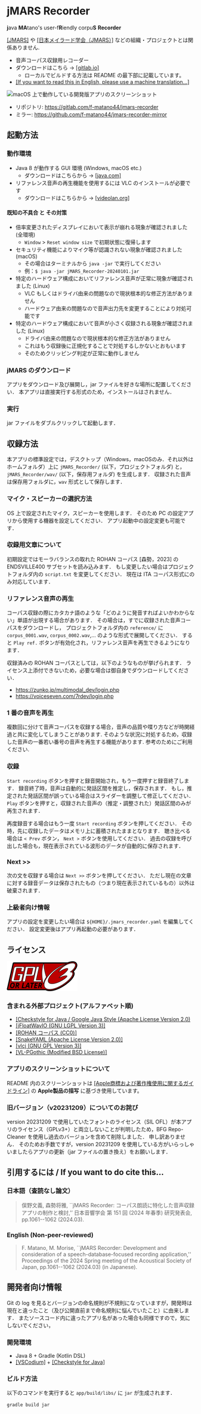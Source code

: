 # jMARS Recorder

**j**ava **MA**tano's user\-f**R**iendly corpu**S** **Recorder**

[\[JMARS\]](https://jmars.asu.edu/) や [\[日本メイラード学会（JMARS）\]](http://www.maillard.umin.jp/) などの組織・プロジェクトとは関係ありません.


* 音声コーパス収録用レコーダー
* ダウンロードはこちら → [\[gitlab.io\]](https://jmars-recorder-f-matano44-c1b89be0a6cc184def2f5c56a8ae3f5241af6.gitlab.io/jMARS_Recorder-latest.tgz)
    * ローカルでビルドする方法は README の最下部に記載しています。
* [\[If you want to read this in English, please use a machine translation...\]](https://translate.google.com/translate?sl=ja&tl=en&u=https://gitlab.com/f-matano44/jmars-recorder)

![macOS 上で動作している開発版アプリのスクリーンショット](doc/imgs/screenshot.png)

* リポジトリ: https://gitlab.com/f-matano44/jmars-recorder
* ミラー: https://github.com/f-matano44/jmars-recorder-mirror


## 起動方法

### 動作環境
* Java 8 が動作する GUI 環境 \(Windows, macOS etc.\)
    * ダウンロードはこちらから → [\[java.com\]](https://www.java.com/ja/)
* リファレンス音声の再生機能を使用するには VLC のインストールが必要です
    * ダウンロードはこちらから → [\[videolan.org\]](https://www.videolan.org/vlc/index.ja.html)


#### 既知の不具合 と その対策
* 倍率変更されたディスプレイにおいて表示が崩れる現象が確認されました \(全環境\)
    * `Window` \> `Reset window size` で初期状態に復帰します
* セキュリティ機能によりマイク等が認識されない現象が確認されました \(macOS\)
    * その場合はターミナルから `java -jar` で実行してください
    * 例：`$ java -jar jMARS_Recorder-20240101.jar`
* 特定のハードウェア構成においてリファレンス音声が正常に現象が確認されました \(Linux\)
    * VLC もしくはドライバ由来の問題なので現状根本的な修正方法がありません
    * ハードウェア由来の問題なので音声出力先を変更することにより対処可能です
* 特定のハードウェア構成において音声が小さく収録される現象が確認されました \(Linux\)
    * ドライバ由来の問題なので現状根本的な修正方法がありません
    * これはもう収録後に正規化することで対処するしかないとおもいます
    * そのためクリッピング判定が正常に動作しません


### jMARS のダウンロード
アプリをダウンロード及び展開し，jar ファイルを好きな場所に配置してください．
本アプリは直接実行する形式のため，インストールはされません．


### 実行
jar ファイルをダブルクリックして起動します．


## 収録方法
本アプリの標準設定では，デスクトップ（Windows，macOSのみ．それ以外はホームフォルダ）上に
`jMARS_Recorder/` \(以下，プロジェクトフォルダ\) と，
`jMARS_Recorder/wav/` \(以下，保存用フォルダ\) を生成します．
収録された音声は保存用フォルダに，`wav` 形式として保存します．


### マイク・スピーカーの選択方法
OS 上で設定されたマイク，スピーカーを使用します．
そのため PC の設定アプリから使用する機器を設定してください．
アプリ起動中の設定変更も可能です．


### 収録用文章について
初期設定ではモーラバランスの取れた ROHAN コーパス \[森勢，2023\] の ENDSVILLE400 サブセットを読み込みます．
もし変更したい場合はプロジェクトフォルダ内の `script.txt` を変更してください．
現在は ITA コーパス形式にのみ対応しています．


### リファレンス音声の再生
コーパス収録の際にカタカナ語のような「どのように発音すればよいかわからない」単語が出現する場合があります．
その場合は，すでに収録された音声コーパスをダウンロードし，
プロジェクトフォルダ内の `reference/` に `corpus_0001.wav`, `corpus_0002.wav`,... のような形式で展開してください．
すると `Play ref.` ボタンが有効化され，リファレンス音声を再生できるようになります．

収録済みの ROHAN コーパスとしては，以下のようなものが挙げられます．
ライセンス上添付できないため，必要な場合は御自身でダウンロードしてください．

* https://zunko.jp/multimodal_dev/login.php
* https://voiceseven.com/7rdev/login.php


### 1 番の音声を再生
複数回に分けて音声コーパスを収録する場合，音声の品質や喋り方などが時関経過と共に変化してしまうことがあります.
そのような状況に対処するため，収録した音声の一番若い番号の音声を再生する機能があります.
参考のためにご利用ください.


### 収録
`Start recording` ボタンを押すと録音開始され，もう一度押すと録音終了します．
録音終了時，音声は自動的に発話区間を推定し，保存されます．
もし，推定された発話区間が誤っている場合はスライダーを調整して修正してください．
`Play` ボタンを押すと，収録された音声の（推定・調整された）発話区間のみが再生されます．

再度録音する場合はもう一度 `Start recording` ボタンを押してください．
その時，先に収録したデータはメモリ上に蓄積されたままとなります．
聴き比べる場合は `< Prev` ボタン， `Next >` ボタンを使用してください．
過去の収録を呼び出した場合も，現在表示されている波形のデータが自動的に保存されます．


### Next >>
次の文を収録する場合は `Next >>` ボタンを押してください．
ただし現在の文章に対する録音データは保存されたもの（つまり現在表示されているもの）以外は破棄されます．


### 上級者向け情報
アプリの設定を変更したい場合は `${HOME}/.jmars_recorder.yaml` を編集してください．
設定変更後はアプリ再起動の必要があります．


## ライセンス
[![GPLv3+](doc/imgs/gplv3-or-later.svg)](https://gitlab.com/f-matano44/jmars-recorder/-/blob/main/LICENSE.txt)


### 含まれる外部プロジェクト(アルファベット順)
* [\[Checkstyle for Java / Google Java Style (Apache License Version 2.0)](https://github.com/checkstyle/checkstyle/blob/1de91bc2e79d13860f841e8cddd85fdc54d4c1a4/src/main/resources/google_checks.xml)
* [\[jFloatWavIO (GNU LGPL Version 3)\]](https://gitlab.com/f-matano44/jfloatwavio)
* [\[ROHAN コーパス (CC0)\]](https://github.com/mmorise/rohan4600)
* [\[SnakeYAML (Apache License Version 2.0)\]](https://bitbucket.org/snakeyaml/snakeyaml/)
* [\[vlcj (GNU GPL Version 3)\]](https://github.com/caprica/vlcj)
* [\[VL-PGothic (Modified BSD License)\]](https://github.com/daisukesuzuki/VLGothic/blob/main/LICENSE.ja)


### アプリのスクリーンショットについて
README 内のスクリーンショットは
[\[Apple商標および著作権使用に関するガイドライン\]](https://www.apple.com/jp/legal/intellectual-property/guidelinesfor3rdparties.html)
の **Apple製品の描写** に基づき使用しています。


### 旧バージョン（v20231209）についてのお詫び
version 20231209 で使用していたフォントのライセンス（SIL OFL）が本アプリのライセンス（GPLv3+）と両立しないことが判明したため，BFG Repo-Cleaner を使用し過去のバージョンを含めて削除しました．
申し訳ありません．
そのためお手数ですが，version 20231209 を使用している方がいらっしゃいましたらアプリの更新（jar ファイルの置き換え）をお願いします．


## 引用するには / If you want to do cite this...

### 日本語（査読なし論文）
> 俣野文義, 森勢将雅,
``jMARS Recorder: コーパス朗読に特化した音声収録アプリの制作と検討,’’
日本音響学会 第 151 回 (2024 年春季) 研究発表会, pp.1061--1062 (2024.03).

### English (Non-peer-reviewed)
> F. Matano, M. Morise,
``jMARS Recorder: Development and consideration of a speech-database-focused recording application,''
Proceedings of the 2024 Spring meeting of the Acoustical Society of Japan, pp.1061--1062 (2024.03) (in Japanese).


## 開発者向け情報
Git の log を見るとバージョンの命名規則が不規則になっていますが，開発時は現在と違ったこと（及び公開直前まで命名規則に悩んでいたこと）に由来します．
またソースコード内に違ったアプリ名があった場合も同様ですので，気にしないでください，


### 開発環境
* Java 8 + Gradle \(Kotlin DSL\)
* [\[VSCodium\]](https://github.com/VSCodium/vscodium) + [\[Checkstyle for Java\]](https://github.com/jdneo/vscode-checkstyle)


### ビルド方法
以下のコマンドを実行すると `app/build/libs/` に `jar` が生成されます．

```sh
gradle build jar
```
